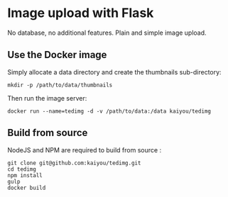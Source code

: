 Image upload with Flask
=======================

No database, no additional features. Plain and simple image upload.

Use the Docker image
--------------------

Simply allocate a data directory and create the thumbnails
sub-directory:

    mkdir -p /path/to/data/thumbnails

Then run the image server:

    docker run --name=tedimg -d -v /path/to/data:/data kaiyou/tedimg

Build from source
-----------------

NodeJS and NPM are required to build from source :

    git clone git@github.com:kaiyou/tedimg.git
    cd tedimg
    npm install
    gulp
    docker build
